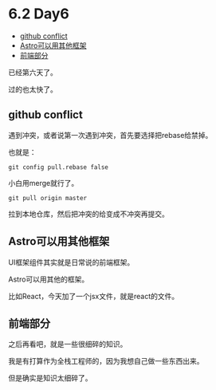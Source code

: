 # 6.2 Day6

<!-- vim-markdown-toc GFM -->

* [github conflict](#github-conflict)
* [Astro可以用其他框架](#astro可以用其他框架)
* [前端部分](#前端部分)

<!-- vim-markdown-toc -->

已经第六天了。

过的也太快了。

## github conflict

遇到冲突，或者说第一次遇到冲突，首先要选择把rebase给禁掉。

也就是：

```git
git config pull.rebase false
```

小白用merge就行了。

```git
git pull origin master
```

拉到本地仓库，然后把冲突的给变成不冲突再提交。

## Astro可以用其他框架

UI框架组件其实就是日常说的前端框架。

Astro可以用其他的框架。

比如React，今天加了一个jsx文件，就是react的文件。

## 前端部分

之后再看吧，就是一些很细碎的知识。

我是有打算作为全栈工程师的，因为我想自己做一些东西出来。

但是确实是知识太细碎了。
